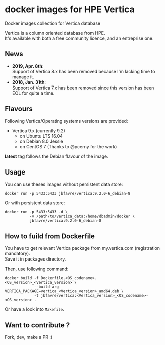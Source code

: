 # docker images for HPE Vertica

Docker images collection for Vertica database

Vertica is a column oriented database from HPE.  
It's available with both a free community licence, and an entreprise one.

## News

* __2019, Apr. 8th__:  
  Support of Vertica 8.x has been removed because I'm lacking time to manage it.
* __2018, Jan. 31th__:  
  Support of Vertica 7.x has been removed since this version has been EOL for quite a time.

## Flavours

Following Vertica/Operating systems versions are provided:
- Vertica 9.x (currently 9.2)
  * on Ubuntu LTS 16.04
  * on Debian 8.0 Jessie
  * on CentOS 7 (Thanks to @pcerny for the work)

__latest__ tag follows the Debian flavour of the image.

## Usage

You can use theses images without persistent data store:

    docker run -p 5433:5433 jbfavre/vertica:9.2.0-6_debian-8

Or with persistent data store:

    docker run -p 5433:5433 -d \
               -v /path/to/vertica_data:/home/dbadmin/docker \
               jbfavre/vertica:9.2.0-6_debian-8

## How to fuild from Dockerfile

You have to get relevant Vertica package from my.vertica.com (registration mandatory).  
Save it in packages directory.

Then, use following command:

    docker build -f Dockerfile.<OS_codename>.<OS_version>_<Vertica_version> \
                 --build-arg VERTICA_PACKAGE=vertica_<Vertica_version>_amd64.deb \
                 -t jbfavre/vertica:<Vertica_version>_<OS_codename>-<OS_version> .

Or have a look into `Makefile`.

## Want to contribute ?

Fork, dev, make a PR :)
